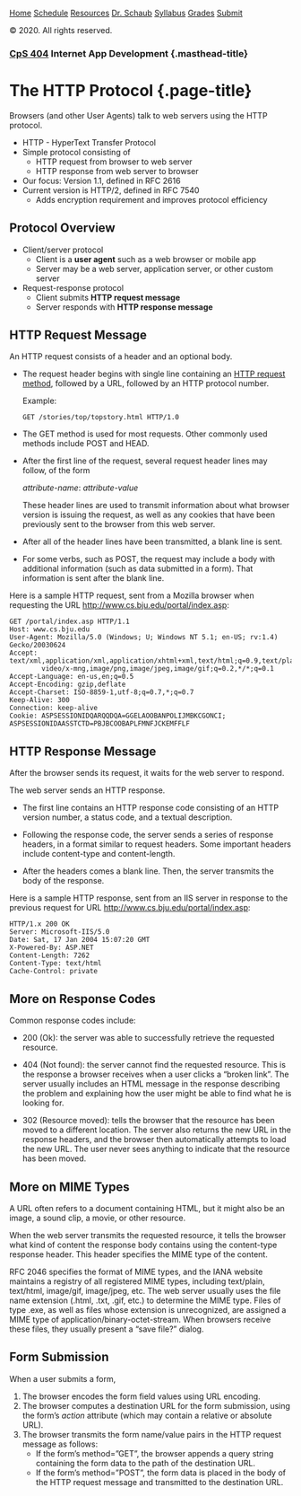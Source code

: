 [Home](https://protect.bju.edu/cps/courses/cps404/index.html)
[Schedule](https://protect.bju.edu/cps/courses/cps404/schedule.html)
[Resources](https://protect.bju.edu/cps/courses/cps404/Resources.html)
[Dr. Schaub](https://protect.bju.edu/cps/courses/cps404/Schaub.html)
[Syllabus](https://protect.bju.edu/cps/courses/cps404/docs/CpS404Syllabus.pdf)
[Grades](https://bju.instructure.com/courses/11957/grades)
[Submit](https://protect.bju.edu/cps/submit/upload/)

© 2020. All rights reserved.

### [CpS 404](https://protect.bju.edu/cps/courses/cps404/index.html "Home") Internet App Development {.masthead-title}

The HTTP Protocol {.page-title}
=================

Browsers (and other User Agents) talk to web servers using the HTTP
protocol.

-   HTTP - HyperText Transfer Protocol
-   Simple protocol consisting of
    -   HTTP request from browser to web server
    -   HTTP response from web server to browser
-   Our focus: Version 1.1, defined in RFC 2616
-   Current version is HTTP/2, defined in RFC 7540
    -   Adds encryption requirement and improves protocol efficiency

Protocol Overview
-----------------

-   Client/server protocol
    -   Client is a **user agent** such as a web browser or mobile app
    -   Server may be a web server, application server, or other custom
        server
-   Request-response protocol
    -   Client submits **HTTP request message**
    -   Server responds with **HTTP response message**

HTTP Request Message
--------------------

An HTTP request consists of a header and an optional body.

-   The request header begins with single line containing an [HTTP
    request
    method](https://en.wikipedia.org/wiki/Hypertext_Transfer_Protocol#Request_methods),
    followed by a URL, followed by an HTTP protocol number.

    Example:

    ``` {.highlight}
    GET /stories/top/topstory.html HTTP/1.0
    ```

-   The GET method is used for most requests. Other commonly used
    methods include POST and HEAD.

-   After the first line of the request, several request header lines
    may follow, of the form

    *attribute-name*: *attribute-value*

    These header lines are used to transmit information about what
    browser version is issuing the request, as well as any cookies that
    have been previously sent to the browser from this web server.

-   After all of the header lines have been transmitted, a blank line is
    sent.

-   For some verbs, such as POST, the request may include a body with
    additional information (such as data submitted in a form). That
    information is sent after the blank line.

Here is a sample HTTP request, sent from a Mozilla browser when
requesting the URL http://www.cs.bju.edu/portal/index.asp:

``` {.highlight}
GET /portal/index.asp HTTP/1.1
Host: www.cs.bju.edu
User-Agent: Mozilla/5.0 (Windows; U; Windows NT 5.1; en-US; rv:1.4) Gecko/20030624
Accept: text/xml,application/xml,application/xhtml+xml,text/html;q=0.9,text/plain;q=0.8,
        video/x-mng,image/png,image/jpeg,image/gif;q=0.2,*/*;q=0.1
Accept-Language: en-us,en;q=0.5
Accept-Encoding: gzip,deflate
Accept-Charset: ISO-8859-1,utf-8;q=0.7,*;q=0.7
Keep-Alive: 300
Connection: keep-alive
Cookie: ASPSESSIONIDQARQQDQA=GGELAOOBANPOLIJMBKCGONCI; ASPSESSIONIDAASSTCTD=PBJBCOOBAPLFMNFJCKEMFFLF
```

HTTP Response Message
---------------------

After the browser sends its request, it waits for the web server to
respond.

The web server sends an HTTP response.

-   The first line contains an HTTP response code consisting of an HTTP
    version number, a status code, and a textual description.

-   Following the response code, the server sends a series of response
    headers, in a format similar to request headers. Some important
    headers include content-type and content-length.

-   After the headers comes a blank line. Then, the server transmits the
    body of the response.

Here is a sample HTTP response, sent from an IIS server in response to
the previous request for URL http://www.cs.bju.edu/portal/index.asp:

``` {.highlight}
HTTP/1.x 200 OK
Server: Microsoft-IIS/5.0
Date: Sat, 17 Jan 2004 15:07:20 GMT
X-Powered-By: ASP.NET
Content-Length: 7262
Content-Type: text/html
Cache-Control: private
```

More on Response Codes
----------------------

Common response codes include:

-   200 (Ok): the server was able to successfully retrieve the requested
    resource.

-   404 (Not found): the server cannot find the requested resource. This
    is the response a browser receives when a user clicks a “broken
    link”. The server usually includes an HTML message in the response
    describing the problem and explaining how the user might be able to
    find what he is looking for.

-   302 (Resource moved): tells the browser that the resource has been
    moved to a different location. The server also returns the new URL
    in the response headers, and the browser then automatically attempts
    to load the new URL. The user never sees anything to indicate that
    the resource has been moved.

More on MIME Types
------------------

A URL often refers to a document containing HTML, but it might also be
an image, a sound clip, a movie, or other resource.

When the web server transmits the requested resource, it tells the
browser what kind of content the response body contains using the
content-type response header. This header specifies the MIME type of the
content.

RFC 2046 specifies the format of MIME types, and the IANA website
maintains a registry of all registered MIME types, including text/plain,
text/html, image/gif, image/jpeg, etc. The web server usually uses the
file name extension (.html, .txt, .gif, etc.) to determine the MIME
type. Files of type .exe, as well as files whose extension is
unrecognized, are assigned a MIME type of
application/binary-octet-stream. When browsers receive these files, they
usually present a “save file?” dialog.

Form Submission
---------------

When a user submits a form,

1.  The browser encodes the form field values using URL encoding.
2.  The browser computes a destination URL for the form submission,
    using the form’s *action* attribute (which may contain a relative or
    absolute URL).
3.  The browser transmits the form name/value pairs in the HTTP request
    message as follows:
    -   If the form’s method=”GET”, the browser appends a query string
        containing the form data to the path of the destination URL.
    -   If the form’s method=”POST”, the form data is placed in the body
        of the HTTP request message and transmitted to the destination
        URL.



